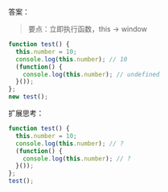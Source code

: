 答案：

> 要点：立即执行函数，this -> window

```js
function test() {
  this.number = 10;  
  console.log(this.number); // 10
  (function() {  
    console.log(this.number); // undefined
  }());
};
new test();
```

扩展思考：

```js
function test() {
  this.number = 10;  
  console.log(this.number); // ?
  (function() {  
    console.log(this.number); // ?
  }());
};
test();
```
